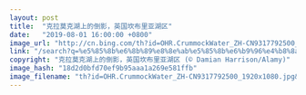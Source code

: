 ```yaml
---
layout: post
title:  "克拉莫克湖上的倒影，英国坎布里亚湖区"
date:   "2019-08-01 16:00:00 +0800"
image_url: "http://cn.bing.com/th?id=OHR.CrummockWater_ZH-CN9317792500_1920x1080.jpg&rf=LaDigue_1920x1080.jpg&pid=hp"
link: "/search?q=%e5%85%8b%e6%8b%89%e8%8e%ab%e5%85%8b%e6%b9%96%e4%b8%8a%e7%9a%84%e5%80%92%e5%bd%b1&form=hpcapt&mkt=zh-cn"
copyright: "克拉莫克湖上的倒影，英国坎布里亚湖区 (© Damian Harrison/Alamy)"
image_hash: "18d2d0bfd70ef9b95aaa1a269e581ffb"
image_filename: "th?id=OHR.CrummockWater_ZH-CN9317792500_1920x1080.jpg&rf=LaDigue_1920x1080.jpg&pid=hp"
---
```

